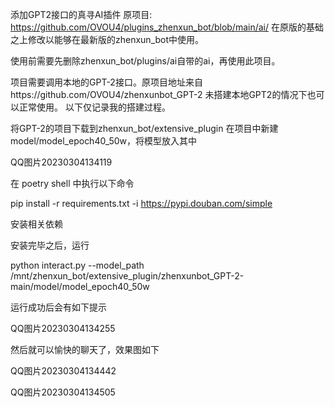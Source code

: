 添加GPT2接口的真寻AI插件 原项目: https://github.com/OVOU4/plugins_zhenxun_bot/blob/main/ai/ 在原版的基础之上修改以能够在最新版的zhenxun_bot中使用。

使用前需要先删除zhenxun_bot/plugins/ai自带的ai，再使用此项目。

项目需要调用本地的GPT-2接口。原项目地址来自https://github.com/OVOU4/zhenxunbot_GPT-2 未搭建本地GPT2的情况下也可以正常使用。 以下仅记录我的搭建过程。

将GPT-2的项目下载到zhenxun_bot/extensive_plugin 在项目中新建model/model_epoch40_50w，将模型放入其中

QQ图片20230304134119

在 poetry shell 中执行以下命令

pip install -r requirements.txt -i https://pypi.douban.com/simple

安装相关依赖

安装完毕之后，运行

python interact.py --model_path /mnt/zhenxun_bot/extensive_plugin/zhenxunbot_GPT-2-main/model/model_epoch40_50w

运行成功后会有如下提示

QQ图片20230304134255

然后就可以愉快的聊天了，效果图如下

QQ图片20230304134442

QQ图片20230304134505
